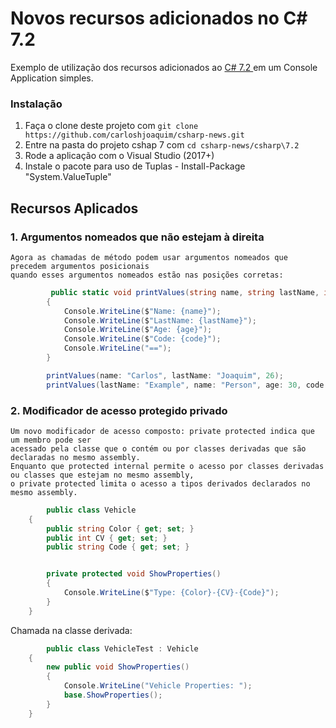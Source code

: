 Novos recursos adicionados no C# 7.2
==============

Exemplo de utilização dos recursos adicionados ao [C# 7.2 ](https://github.com/carloshjoaquim/csharp-news) em um Console Application simples.

### Instalação

1. Faça o clone deste projeto com `git clone https://github.com/carloshjoaquim/csharp-news.git`
2. Entre na pasta do projeto cshap 7 com `cd csharp-news/csharp\7.2`
3. Rode a aplicação com o Visual Studio (2017+)
4. Instale o pacote para uso de Tuplas - Install-Package "System.ValueTuple"


## Recursos Aplicados

### 1. Argumentos nomeados que não estejam à direita 

    Agora as chamadas de método podem usar argumentos nomeados que precedem argumentos posicionais 
    quando esses argumentos nomeados estão nas posições corretas:
```csharp
         public static void printValues(string name, string lastName, int age = 18, string code = "Default Code")
        {
            Console.WriteLine($"Name: {name}");
            Console.WriteLine($"LastName: {lastName}");
            Console.WriteLine($"Age: {age}");
            Console.WriteLine($"Code: {code}");
            Console.WriteLine("==");
        }

        printValues(name: "Carlos", lastName: "Joaquim", 26);
        printValues(lastName: "Example", name: "Person", age: 30, code: "Code ABC");
```    

### 2. Modificador de acesso protegido privado

    Um novo modificador de acesso composto: private protected indica que um membro pode ser 
    acessado pela classe que o contém ou por classes derivadas que são declaradas no mesmo assembly. 
    Enquanto que protected internal permite o acesso por classes derivadas ou classes que estejam no mesmo assembly, 
    o private protected limita o acesso a tipos derivados declarados no mesmo assembly.

```csharp  
        public class Vehicle
    {
        public string Color { get; set; }
        public int CV { get; set; }
        public string Code { get; set; }


        private protected void ShowProperties()
        {
            Console.WriteLine($"Type: {Color}-{CV}-{Code}");
        }
    }    
```
   Chamada na classe derivada:

```csharp 
        public class VehicleTest : Vehicle
    {
        new public void ShowProperties()
        {
            Console.WriteLine("Vehicle Properties: ");
            base.ShowProperties();
        }
    }

```


